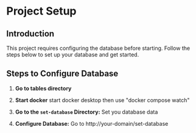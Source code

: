 # Project Setup

## Introduction

This project requires configuring the database before starting. Follow the steps below to set up your database and get started.

## Steps to Configure Database
1. **Go to tables directory**
2. **Start docker**
    start docker desktop
    then use "docker compose watch"

3. **Go to the `set-database` Directory:**
    Set you database data

4. **Configure Database:**
    Go to http://your-domain/set-database


